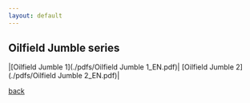 ```yaml
---
layout: default
---
```


## Oilfield Jumble series

|[Oilfield Jumble 1](./pdfs/Oilfield Jumble 1_EN.pdf)| [Oilfield Jumble 2](./pdfs/Oilfield Jumble 2_EN.pdf)|


[back](./)

